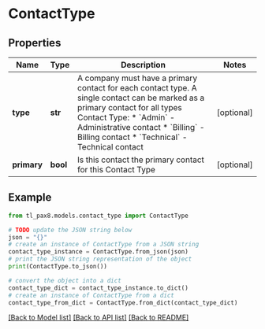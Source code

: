 # ContactType


## Properties

Name | Type | Description | Notes
------------ | ------------- | ------------- | -------------
**type** | **str** | A company must have a primary contact for each contact type. A single contact can be marked as a primary contact for all types Contact Type:   * &#x60;Admin&#x60; - Administrative contact   * &#x60;Billing&#x60; - Billing contact   * &#x60;Technical&#x60; - Technical contact  | [optional] 
**primary** | **bool** | Is this contact the primary contact for this Contact Type | [optional] 

## Example

```python
from tl_pax8.models.contact_type import ContactType

# TODO update the JSON string below
json = "{}"
# create an instance of ContactType from a JSON string
contact_type_instance = ContactType.from_json(json)
# print the JSON string representation of the object
print(ContactType.to_json())

# convert the object into a dict
contact_type_dict = contact_type_instance.to_dict()
# create an instance of ContactType from a dict
contact_type_from_dict = ContactType.from_dict(contact_type_dict)
```
[[Back to Model list]](../README.md#documentation-for-models) [[Back to API list]](../README.md#documentation-for-api-endpoints) [[Back to README]](../README.md)


